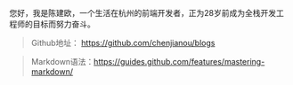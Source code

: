 
您好，我是陈建欧，一个生活在杭州的前端开发者，正为28岁前成为全栈开发工程师的目标而努力奋斗。

> Github地址： https://github.com/chenjianou/blogs

> Markdown语法：https://guides.github.com/features/mastering-markdown/
